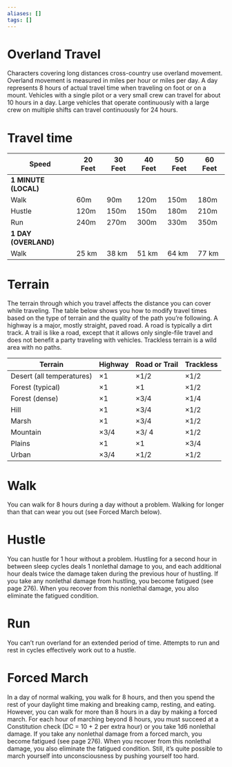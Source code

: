 ```yaml
---
aliases: []
tags: []
---
```


# Overland Travel

Characters covering long distances cross-country use overland movement. Overland movement is measured in miles per hour or miles per day. A day represents 8 hours of actual travel time when traveling on foot or on a mount. Vehicles with a single pilot or a very small crew can travel for about 10 hours in a day. Large vehicles that operate continuously with a large crew on multiple shifts can travel continuously for 24 hours.

# Travel time

| Speed                | 20 Feet | 30 Feet   | 40 Feet   | 50 Feet | 60 Feet    |
| -------------------- | ------- | --------- | --------- | ------- | --- |
| **1 MINUTE (LOCAL)** |         |           |           |         |     |
| Walk                 | 60m | 90m   | 120m   |   150m      |  180m   |
| Hustle               | 120m | 150m   | 150m  |    180m     |  210m   |
| Run                  | 240m | 270m | 300m |    330m     |   350m  |
| **1 DAY (OVERLAND)** |         |           |           |         |     |
| Walk                 | 25 km   | 38 km  | 51 km  |    64 km    |  77 km   |

# Terrain

The terrain through which you travel affects the distance you can cover while traveling. The table below shows you how to modify travel times based on the type of terrain and the quality of the path you’re following. A highway is a major, mostly straight, paved road. A road is typically a dirt track. A trail is like a road, except that it allows only single-file travel and does not benefit a party traveling with vehicles. Trackless terrain is a wild area with no paths.

| Terrain                   | Highway | Road or Trail | Trackless |
|---------------------------|---------|---------------|-----------|
| Desert (all temperatures) | ×1      | ×1/2          | ×1/2      |
| Forest (typical)          | ×1      | ×1            | ×1/2      |
| Forest (dense)            | ×1      | ×3/4          | ×1/4      |
| Hill                      | ×1      | ×3/4          | ×1/2      |
| Marsh                     | ×1      | ×3/4          | ×1/2      |
| Mountain                  | ×3/4    | ×3/ 4         | ×1/2      |
| Plains                    | ×1      | ×1            | ×3/4      |
| Urban                     | ×3/4    | ×1/2          | ×1/2      |

# Walk

You can walk for 8 hours during a day without a problem. Walking for longer than that can wear you out (see Forced March below).

# Hustle

You can hustle for 1 hour without a problem. Hustling for a second hour in between sleep cycles deals 1 nonlethal damage to you, and each additional hour deals twice the damage taken during the previous hour of hustling. If you take any nonlethal damage from hustling, you become fatigued (see page 276). When you recover from this nonlethal damage, you also eliminate the fatigued condition.

# Run

You can’t run overland for an extended period of time. Attempts to run and rest in cycles effectively work out to a hustle.

# Forced March

In a day of normal walking, you walk for 8 hours, and then you spend the rest of your daylight time making and breaking camp, resting, and eating. However, you can walk for more than 8 hours in a day by making a forced march. For each hour of marching beyond 8 hours, you must succeed at a Constitution check (DC = 10 + 2 per extra hour) or you take 1d6 nonlethal damage. If you take any nonlethal damage from a forced march, you become fatigued (see page 276). When you recover from this nonlethal damage, you also eliminate the fatigued condition. Still, it’s quite possible to march yourself into unconsciousness by pushing yourself too hard.
